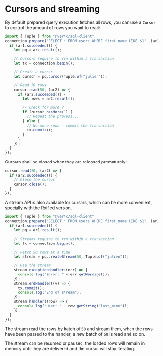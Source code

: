 # Cursors and streaming

By default prepared query execution fetches all rows, you can use a
`Cursor` to control the amount of rows you want to read:

``` js
import { Tuple } from "@vertx/sql-client"
connection.prepare("SELECT * FROM users WHERE first_name LIKE $1", (ar1) => {
  if (ar1.succeeded()) {
    let pq = ar1.result();

    // Cursors require to run within a transaction
    let tx = connection.begin();

    // Create a cursor
    let cursor = pq.cursor(Tuple.of("julien"));

    // Read 50 rows
    cursor.read(50, (ar2) => {
      if (ar2.succeeded()) {
        let rows = ar2.result();

        // Check for more ?
        if (cursor.hasMore()) {
          // Repeat the process...
        } else {
          // No more rows - commit the transaction
          tx.commit();
        }
      }
    });
  }
});
```

Cursors shall be closed when they are released prematurely:

``` js
cursor.read(50, (ar2) => {
  if (ar2.succeeded()) {
    // Close the cursor
    cursor.close();
  }
});
```

A stream API is also available for cursors, which can be more
convenient, specially with the Rxified version.

``` js
import { Tuple } from "@vertx/sql-client"
connection.prepare("SELECT * FROM users WHERE first_name LIKE $1", (ar1) => {
  if (ar1.succeeded()) {
    let pq = ar1.result();

    // Streams require to run within a transaction
    let tx = connection.begin();

    // Fetch 50 rows at a time
    let stream = pq.createStream(50, Tuple.of("julien"));

    // Use the stream
    stream.exceptionHandler((err) => {
      console.log("Error: " + err.getMessage());
    });
    stream.endHandler((v) => {
      tx.commit();
      console.log("End of stream");
    });
    stream.handler((row) => {
      console.log("User: " + row.getString("last_name"));
    });
  }
});
```

The stream read the rows by batch of `50` and stream them, when the rows
have been passed to the handler, a new batch of `50` is read and so on.

The stream can be resumed or paused, the loaded rows will remain in
memory until they are delivered and the cursor will stop iterating.
